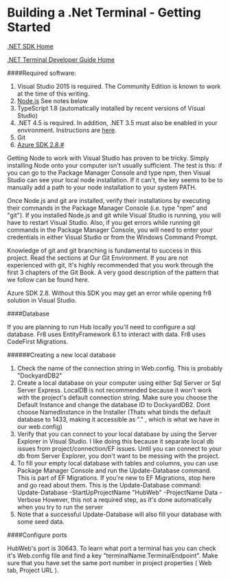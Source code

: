 # Building a .Net Terminal - Getting Started

[.NET SDK Home](https://github.com/Fr8org/Fr8Core/blob/FR-3375/Docs/ForDevelopers/SDK/.NET/Home.md)

[.NET Terminal Developer Guide Home](../DevGuide_DotNet.md)

####Required software:

1. Visual Studio 2015 is required. The Community Edition is known to work at the time of this writing. 
2. [Node.js](https://nodejs.org/en/) See notes below
4. TypeScript 1.8 (automatically installed by recent versions of Visual Studio)
5. .NET 4.5 is required. In addition, .NET 3.5 must also be enabled in your environment. Instructions are [here](http://windows.microsoft.com/en-us/windows/turn-windows-features-on-off#1TC=windows-7).
6. Git
7. [Azure SDK 2.8.#](http://www.microsoft.com/en-us/download/details.aspx?id=48178)



Getting Node to work with Visual Studio has proven to be tricky. Simply installing Node onto your computer isn't usually sufficient. The test is this: if you can go to the Package Manager Console and type npm, then Visual Studio can see your local node installation. If it can't, the key seems to be to manually add a path to your node installation to your system PATH. 

Once Node.js and git are installed, verify their installations by executing their commands in the Package Manager Console (i.e. type "npm" and "git"). If you installed Node.js and git while Visual Studio is running, you will have to restart Visual Studio. Also, if you get errors while running git commands in the Package Manager Console, you will need to enter your credentials in either Visual Studio or from the Windows Command Prompt.

Knowledge of git and git branching is fundamental to success in this project. Read the sections at Our Git Environment. If you are not experienced with git, It's highly recommended that you work through the first 3 chapters of the Git Book. A very good description of the pattern that we follow can be found here.




Azure SDK 2.8. Without this SDK you may get an error while opening fr8 solution in Visual Studio.

####Database

If you are planning to run Hub locally you'll need to configure a sql database.
Fr8 uses EntityFramework 6.1 to interact with data. Fr8 uses CodeFirst Migrations.

######Creating a new local database
1. Check the name of the connection string in Web.config. This is probably "DockyardDB2"
2. Create a local database on your computer using either Sql Server or Sql Server Express. LocalDB is not recommended because it won't work with the project's default connection string. Make sure you choose the Default Instance and change the database ID to DockyardDB2.
Dont choose NamedInstance in the Installer (Thats what binds the default database to 1433, making it accessible as "." , which is what we have in our web.config)
3. Verify that you can connect to your local database by using the Server Explorer in Visual Studio. I like doing this because it separate local db issues from project/connection/EF issues. Until you can connect to your db from Server Explorer, you don't want to be messing with the project.
4. To fill your empty local database with tables and columns, you can use Package Manager Console and run the Update-Database command. This is part of EF Migrations. If you're new to EF Migrations, stop here and go read about them. 
This is the Update-Database command:
Update-Database -StartUpProjectName "HubWeb"  -ProjectName Data -Verbose
However, this not a required step, as it's done automatically when you try to run the server
5. Note that a successful Update-Database will also fill your database with some seed data. 


####Configure ports

HubWeb's port is 30643. To learn what port a terminal has you can check it's Web.config file and find a key "terminalName.TerminalEndpoint". Make sure that you have set the same port number in project properties ( Web tab, Project URL ).


